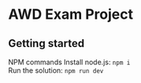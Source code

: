 # AWD Exam Project

## Getting started

NPM commands
Install node.js: `npm i` <br />
Run the solution: `npm run dev`
